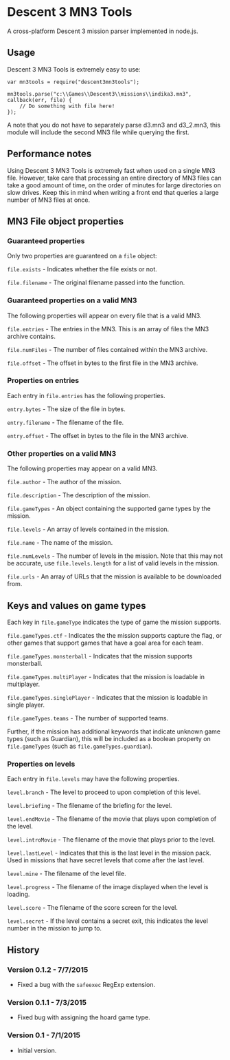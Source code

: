 # Descent 3 MN3 Tools

A cross-platform Descent 3 mission parser implemented in node.js.

## Usage

Descent 3 MN3 Tools is extremely easy to use:

```
var mn3tools = require("descent3mn3tools");

mn3tools.parse("c:\\Games\\Descent3\\missions\\indika3.mn3", callback(err, file) {
    // Do something with file here!
});
```

A note that you do not have to separately parse d3.mn3 and d3_2.mn3, this module will include the second MN3 file while querying the first.

## Performance notes

Using Descent 3 MN3 Tools is extremely fast when used on a single MN3 file.  However, take care that processing an entire directory of MN3 files can take a good amount of time, on the order of minutes for large directories on slow drives.  Keep this in mind when writing a front end that queries a large number of MN3 files at once.

## MN3 File object properties

### Guaranteed properties

Only two properties are guaranteed on a ```file``` object:

`file.exists` - Indicates whether the file exists or not.

`file.filename` - The original filename passed into the function.

### Guaranteed properties on a valid MN3

The following properties will appear on every file that is a valid MN3.

`file.entries` - The entries in the MN3.  This is an array of files the MN3 archive contains.

`file.numFiles` - The number of files contained within the MN3 archive.

`file.offset` - The offset in bytes to the first file in the MN3 archive.

### Properties on entries

Each entry in `file.entries` has the following properties.

`entry.bytes` - The size of the file in bytes.

`entry.filename` - The filename of the file.

`entry.offset` - The offset in bytes to the file in the MN3 archive.

### Other properties on a valid MN3

The following properties may appear on a valid MN3.

`file.author` - The author of the mission.

`file.description` - The description of the mission.

`file.gameTypes` - An object containing the supported game types by the mission.

`file.levels` - An array of levels contained in the mission.

`file.name` - The name of the mission.

`file.numLevels` - The number of levels in the mission.  Note that this may not be accurate, use `file.levels.length` for a list of valid levels in the mission.

`file.urls` - An array of URLs that the mission is available to be downloaded from.

## Keys and values on game types

Each key in `file.gameType` indicates the type of game the mission supports.

`file.gameTypes.ctf` - Indicates the the mission supports capture the flag, or other games that support games that have a goal area for each team.

`file.gameTypes.monsterball` - Indicates that the mission supports monsterball.

`file.gameTypes.multiPlayer` - Indicates that the mission is loadable in multiplayer.

`file.gameTypes.singlePlayer` - Indicates that the mission is loadable in single player.

`file.gameTypes.teams` - The number of supported teams.

Further, if the mission has additional keywords that indicate unknown game types (such as Guardian), this will be included as a boolean property on `file.gameTypes` (such as `file.gameTypes.guardian`).

### Properties on levels

Each entry in `file.levels` may have the following properties.

`level.branch` - The level to proceed to upon completion of this level.

`level.briefing` - The filename of the briefing for the level.

`level.endMovie` - The filename of the movie that plays upon completion of the level.

`level.introMovie` - The filename of the movie that plays prior to the level.
 
`level.lastLevel` - Indicates that this is the last level in the mission pack.  Used in missions that have secret levels that come after the last level.

`level.mine` - The filename of the level file.

`level.progress` - The filename of the image displayed when the level is loading.

`level.score` - The filename of the score screen for the level.

`level.secret` - If the level contains a secret exit, this indicates the level number in the mission to jump to.

## History

### Version 0.1.2 - 7/7/2015

* Fixed a bug with the `safeexec` RegExp extension.

### Version 0.1.1 - 7/3/2015

* Fixed bug with assigning the hoard game type.

### Version 0.1 - 7/1/2015

* Initial version.
